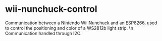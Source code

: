 # wii-nunchuck-control

Communication between a Nintendo Wii Nunchuck and an ESP8266, used to control the positioning and color of a WS2812b light strip. \n
Communication handled through I2C.
